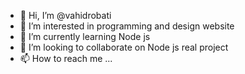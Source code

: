 - 👋 Hi, I’m @vahidrobati
- 👀 I’m interested in programming and design website
- 🌱 I’m currently learning Node js
- 💞️ I’m looking to collaborate on Node js real project
- 📫 How to reach me ...

<!---
vahidrobati/vahidrobati is a ✨ special ✨ repository because its `README.md` (this file) appears on your GitHub profile.
You can click the Preview link to take a look at your changes.
--->
